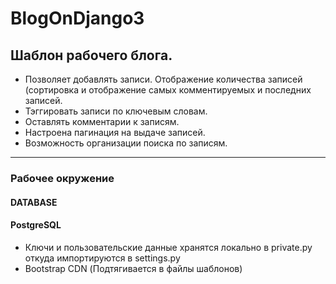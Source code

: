 # BlogOnDjango3
## Шаблон рабочего блога.
* Позволяет добавлять записи. Отображение количества записей (сортировка и отображение самых комментируемых и 
последних записей. 
* Тэггировать записи по ключевым словам. 
* Оставлять комментарии к записям. 
* Настроена пагинация на выдаче записей.
* Возможность организации поиска по записям.
----
### Рабочее окружение
#### DATABASE 
#### PostgreSQL
- Ключи и пользовательские данные хранятся локально в private.py откуда импортируются в settings.py
- Bootstrap CDN (Подтягивается в файлы шаблонов)
